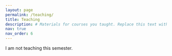 ```yaml
---
layout: page
permalink: /teaching/
title: Teaching
description: # Materials for courses you taught. Replace this text with your description.
nav: true
nav_order: 6
---
```


I am not teaching this semester. 
